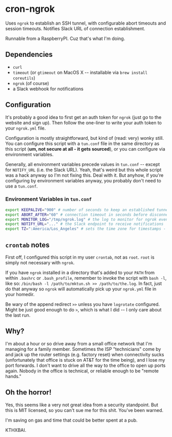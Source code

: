 # cron-ngrok

Uses `ngrok` to establish an SSH tunnel, with configurable abort timeouts and session timeouts. Notifies Slack URL of connection establishment.

Runnable from a RaspberryPI. Cuz that's what I'm doing.

## Dependencies

* `curl`
* `timeout` (or `gtimeout` on MacOS X -- installable via `brew install coreutils`)
* `ngrok` (of course)
* a Slack webhook for notifications

## Configuration

It's probably a good idea to first get an auth token for `ngrok` (just go to the website and sign up). Then follow the one-liner to write your auth token to your `ngrok.yml` file.

Configuration is mostly straightforward, but kind of (read: very) wonky still. You can configure this script with a `tun.conf` file in the same directory as this script (**um, not secure at all - it gets sourced**), or you can configure via environment variables.

Generally, all environment variables precede values in `tun.conf` -- except for `NOTIFY_URL` (i.e. the Slack URL). Yeah, that's weird but this whole script was a hack anyway so I'm not fixing this. Deal with it. But anyhow, if you're configuring by environment variables anyway, you probably don't need to use a `tun.conf`.

### Environment Variables in `tun.conf`
```bash
export KEEPALIVE="900" # number of seconds to keep an established tunnel open (15 min default)
export ABORT_AFTER="60" # connection timeout in seconds before disconnecting on failure
export MONITOR_LOG="/tmp/ngrok.log" # the log to monitor for ngrok events; used to detect a successful tunnel
export NOTIFY_URL="..." # the Slack endpoint to receive notifications
export TZ=":America/Los_Angeles" # sets the time zone for timestamps - otherwise this will probably output UTC
```

## `crontab` notes

First off, I configured this script in my user `crontab`, not as `root`. `root` is simply not necessary with `ngrok`.

If you have `ngrok` installed in a directory that's added to your `PATH` from within `.bashrc` or `.bash_profile`, remember to invoke the script with `bash -l`, like so: `/bin/bash -l /path/to/mktun.sh >> /path/to/the.log`. In fact, just do that anyway so `ngrok` will automatically pick up your `ngrok.yml` file in your homedir.

Be wary of the append redirect `>>` unless you have `logrotate` configured. Might be just good enough to do `>`, which is what I did -- I only care about the last run.

## Why?

I'm about a hour or so drive away from a small office network that I'm managing for a family member. Sometimes the ISP "technicians" come by and jack up the router settings (e.g. factory reset) when connectivity sucks (unfortunately that office is stuck on AT&T for the time being), and I lose my port forwards. I don't want to drive all the way to the office to open up ports again. Nobody in the office is technical, or reliable enough to be "remote hands."

## Oh the horror!

Yes, this seems like a very not great idea from a security standpoint. But this is MIT licensed, so you can't sue me for this shit. You've been warned.

I'm saving on gas and time that could be better spent at a pub.

KTHXBAI.
